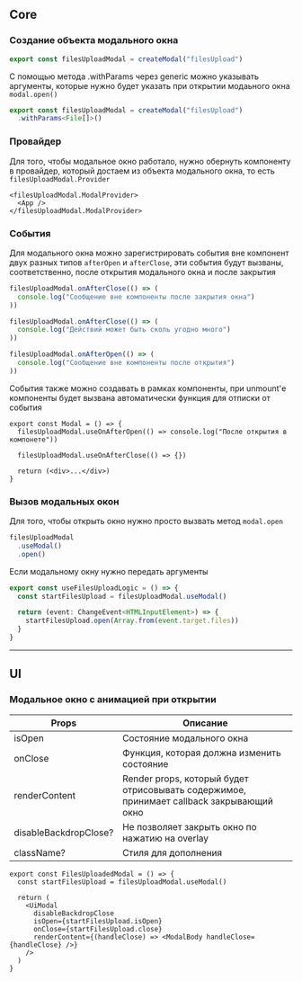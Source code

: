 ## Core

### Создание объекта модального окна
```ts
export const filesUploadModal = createModal("filesUpload")
```

С помощью метода .withParams через generic можно указывать аргументы, которые нужно будет указать при открытии модаьного окна `modal.open()`
```ts
export const filesUploadModal = createModal("filesUpload")
  .withParams<File[]>()
```

### Провайдер
Для того, чтобы модальное окно работало, нужно обернуть компоненту в провайдер, который достаем из объекта модального окна, то есть `filesUploadModal.Provider` 

```tsx
<filesUploadModal.ModalProvider>
  <App />
</filesUploadModal.ModalProvider>
```

### События
Для модального окна можно зарегистрировать события вне компонент двух разных типов `afterOpen` и `afterClose`, эти события будут вызваны, соответственно, после открытия модального окна и после закрытия

```ts
filesUploadModal.onAfterClose(() => (
  console.log("Сообщение вне компоненты после закрытия окна")
))

filesUploadModal.onAfterClose(() => (
  console.log("Действий может быть сколь угодно много")
))

filesUploadModal.onAfterOpen(() => (
  console.log("Сообщение вне компоненты после открытия")
))
```

События также можно создавать в рамках компоненты, при unmount'е компоненты будет вызвана автоматически функция для отписки от события

```tsx
export const Modal = () => {
  filesUploadModal.useOnAfterOpen(() => console.log("После открытия в компонете"))

  filesUploadModal.useOnAfterClose(() => {})

  return (<div>...</div>)
}
```

### Вызов модальных окон
Для того, чтобы открыть окно нужно просто вызвать метод `modal.open`

```ts
filesUploadModal
  .useModal()
  .open()
```

Если модальному окну нужно передать аргументы 
```ts
export const useFilesUploadLogic = () => {
  const startFilesUpload = filesUploadModal.useModal()

  return (event: ChangeEvent<HTMLInputElement>) => {
    startFilesUpload.open(Array.from(event.target.files))
  }
}
```
****

## UI

### Модальное окно с анимацией при открытии

| Props         | Описание                                                                                  |
|---------------|-------------------------------------------------------------------------------------------|
| isOpen        | Состояние модального окна                                                                 |
| onClose       | Функция, которая должна изменить состояние                                                |
| renderContent | Render props, который будет отрисовывать содержимое, принимает callback закрывающий окно  |
| disableBackdropClose? | Не позволяет закрыть окно по нажатию на overlay |
| className? | Стиля для дополнения |

```tsx
export const FilesUploadedModal = () => {
  const startFilesUpload = filesUploadModal.useModal()

  return (
    <UiModal
      disableBackdropClose
      isOpen={startFilesUpload.isOpen}
      onClose={startFilesUpload.close}
      renderContent={(handleClose) => <ModalBody handleClose={handleClose} />}
    />
  )
}
```
